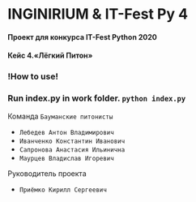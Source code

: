 # INGINIRIUM & IT-Fest Py 4
#### Проект для конкурса IT-Fest Python 2020
#### Кейс 4.«Лёгкий Питон»

### !How to use!
### Run index.py in work folder. `python index.py`

Команда `Бауманские питонисты`
- `Лебедев Антон Владимирович`
- `Иванченко Константин Иванович`
- `Сапронова Анастасия Ильинична`
- `Маурцев Владислав Игоревич`

Руководитель проекта
- `Приёмко Кирилл Сергеевич`
